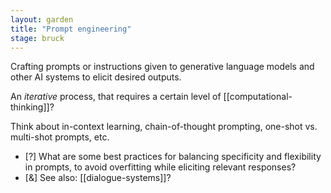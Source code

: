 ```yaml
---  
layout: garden
title: "Prompt engineering"
stage: bruck
---
```


Crafting prompts or instructions given to generative language models and other AI systems to elicit desired outputs.

An _iterative_ process, that requires a certain level of [[computational-thinking]]?

Think about in-context learning, chain-of-thought prompting, one-shot vs. multi-shot prompts, etc.

- [?] What are some best practices for balancing specificity and flexibility in prompts, to avoid overfitting while eliciting relevant responses?
- [&] See also: [[dialogue-systems]]?